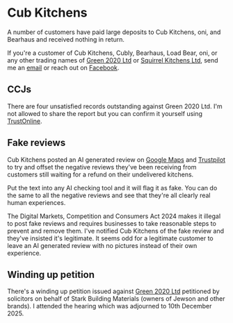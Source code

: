 # Cub Kitchens

A number of customers have paid large deposits to Cub Kitchens, oni, and Bearhaus and received nothing in return.

If you're a customer of Cub Kitchens, Cubly, Bearhaus, Load Bear, oni, or any other trading names of [Green 2020 Ltd](https://find-and-update.company-information.service.gov.uk/company/12416577) or [Squirrel Kitchens Ltd](https://find-and-update.company-information.service.gov.uk/company/16450946),
send me an [email](mailto:jdbaldry@gmail.com) or reach out on [Facebook](https://www.facebook.com/jack.baldry.5454).

## CCJs

There are four unsatisfied records outstanding against Green 2020 Ltd.
I'm not allowed to share the report but you can confirm it yourself using [TrustOnline](https://search.trustonline.org.uk/Search/Business).

## Fake reviews

Cub Kitchens posted an AI generated review on [Google Maps](https://maps.app.goo.gl/eCfu9LEjRGwJoddBA) and [Trustpilot](https://www.trustpilot.com/reviews/68eced71f35305802a92430b) to try and offset the negative reviews they've been receiving from customers still waiting for a refund on their undelivered kitchens.

Put the text into any AI checking tool and it will flag it as fake.
You can do the same to all the negative reviews and see that they're all clearly real human experiences.

The Digital Markets, Competition and Consumers Act 2024 makes it illegal to post fake reviews and requires businesses to take reasonable steps to prevent and remove them.
I've notified Cub Kitchens of the fake review and they've insisted it's legitimate.
It seems odd for a legitimate customer to leave an AI generated review with no pictures instead of their own experience.

## Winding up petition

There's a winding up petition issued against [Green 2020 Ltd](https://www.thegazette.co.uk/notice/4973248) petitioned by solicitors on behalf of Stark Building Materials (owners of Jewson and other brands).
I attended the hearing which was adjourned to 10th December 2025.
